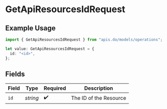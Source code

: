 # GetApiResourcesIdRequest

## Example Usage

```typescript
import { GetApiResourcesIdRequest } from "apis.do/models/operations";

let value: GetApiResourcesIdRequest = {
  id: "<id>",
};
```

## Fields

| Field                  | Type                   | Required               | Description            |
| ---------------------- | ---------------------- | ---------------------- | ---------------------- |
| `id`                   | *string*               | :heavy_check_mark:     | The ID of the Resource |